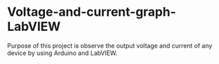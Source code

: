 # Voltage-and-current-graph-LabVIEW
Purpose of this project is observe the output voltage and current of any device by using Arduino and LabVIEW.

